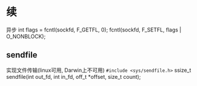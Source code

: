 # 续

异步
int flags = fcntl(sockfd, F_GETFL, 0);
fcntl(sockfd, F_SETFL, flags | O_NONBLOCK);

## sendfile

实现文件传输(linux可用, Darwin上不可用)
`#include <sys/sendfile.h>`
ssize_t sendfile(int out_fd, int in_fd, off_t *offset, size_t count);
